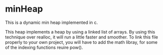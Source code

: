 # minHeap
This is a dynamic min heap implemented in c.

This heap implements a heap by using a linked list of arrays. By using this 
technique over realloc, it will run a little faster and smoother. To link this 
file properly to your own project, you will have to add the math libray, for 
some of the indexing functions reuire pow().
